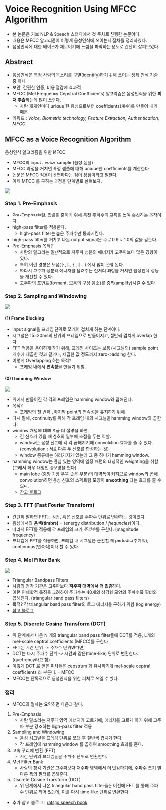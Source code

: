 # Voice Recognition Using MFCC Algorithm

- 본 논문은 카브 NLP & Speech 스터디에서 첫 주차로 진행한 논문이다.
- 내용은 MFCC 알고리즘이 어떻게 음성인식에 쓰이는지 절차를 정리하였다.
- 음성인식에 대한 베이스가 제로이기에 느낌을 파악하는 용도로 간단히 살펴보았다.

## Abstract
- 음성인식은 특정 사람의 목소리를 구별(identify)하기 위해 쓰이는 생체 인식 기술 중 하나
- 보안, 간편한 인증, 비용 절감에 효과적
- MFCC (Mel Frequency Cepstral Coefficients) 알고리즘은 음성인식을 위한 **피처 추출**하는데 많이 쓰인다.
	- 사람 개개인마다 unique 한 음성으로부터 coefficients(계수)를 만들어 내기 때문
- 키워드 : *Voice, Biometric technology, Feature Extraction, Authentication, MFCC*

## MFCC as a Voice Recognition Algorithm
음성인식 알고리즘을 위한  MFCC

- MFCC의 input : voice sample (음성 샘플)
- MFCC 과정을 거치면 특정 샘플에 대해 unique한 coefficients를 계산한다
- 논문은 MFCC 적용이 간편하다는 점이 장점이라고 말한다.
- 이제 MFCC 를 구하는 과정을 단계별로 살펴보자.

![](https://postfiles.pstatic.net/MjAxOTA5MjhfMTE2/MDAxNTY5NjA2NzY2NDE1.OEBQ-Z4ErdCDAj6zhrhY0ka_wwtvamNbKIkJiyn__-wg.BzjZoQkvfr6pjvSXjQUabyGaAeoMdYfS6QNPgQEVpx4g.PNG.sooftware/image.png?type=w773)

### Step 1. Pre-Emphasis
- Pre-Emphasis란, 잡음을 줄이기 위해 특정 주파수의 진폭을 높여 송신하는 조작이다.
- high-pass filter를 적용한다.
	- high-pass filter는 높은 주파수만 통과시킨다.
- high-pass filter를 거치고 나온 output signal은 주로 0.9 ~ 1.0의 값을 갖는다.
- Pre-Emphasis 목적?
	- 사람의 말고리는 일반적으로 저주파 성분의 에너지가 고주파보다 많은 경향이 있다.
	- 특히 이런 경향은 모음(ㅏ,ㅑ,ㅓ,ㅕ...) 에서 많이 관찰 된다.
	- 따라서 고주파 성분의 에너지를 올려주는 전처리 과정을 거치면 음성인식 성능을 개선할 수 있다.
	- 고주파의 포먼트(formant, 모음의 구성 음소)를 증폭(amplify)시킬 수 있다

### Step 2. Sampling and Windowing
![](https://www.researchgate.net/profile/Jason_Filos/publication/267779604/figure/fig3/AS:341695808983045@1458478037309/Frame-blocking-in-a-typical-MFCC-extraction-algorithm.png)

#### (1) Frame Blocking
- Input signal을 프레임 단위로 쪼개어 겹치게 하는 단계이다.
- 시그널은 15~20ms의 단위의 프레임으로 만들어지고, 절반씩 겹치게 overlap 한다.
- FFT 적용을 용이하게 하기 위해, 프레임 사이즈는 보통 (시그널의) sample point 개수에 제곱한 것과 같거나, 제곱한 값 정도까지 zero-padding 한다.
- 이렇게 Overlapping 하는 목적?
	- 프레임 내에서 **연속성**을 만들기 위함.
#### (2) Hamming Window
![](https://i.imgur.com/tHPxKTg.png)
- 위에서 만들어진 각 각의 프레임은 hamming window와 곱해진다.
- 목적?
	- 프레임의 첫 번째 , 마지막 point의 연속성을 유지하기 위해
- 다시 말해, continuity를 위해 각 프레임 내의 시그널을 hamming window와 곱한다.
- window 개념에 대해 조금 더 설명을 하면,
	- 긴 신호가 있을 때 신호의 일부에 초점을 두는 역할.
	- window는 음성 신호에 각 각 곱해지기에 convolution 효과를 줄 수 있다. (convolution :  서로 다른 두 신호를 합성하는 것)
	- window  종류에는 여러가지가 있는데 그 중 하나가 hamming window.
- hamming window는 관심 있는 영역에 일정 패턴의 대칭적인 weighting을 취함  (그래서 좌우 대칭인 종모양을 띈다)
	-  main lobe (중앙 가장 우뚝 솟은 부분)의 대역폭이 커지므로 window와 곱해 convolution하면 음성 신호의 스펙트럼 모양이 **smoothing** 되는 효과를 줄 수 있다.
	- [참고 블로그](https://deepinlife.tistory.com/10)

### Step 3. FFT (Fast Fourier Transform)
- 간단히 말하면 FFT는 시간, 혹은 신호를 주파수 단위로 변환하는 것이었다.
- 음성에서의 **음색(timbre)** = (energy distribution /  *frequncies*)이다.
- 따라서 FFT를 적용해 각 프레임의 크기 *주파수*를 구한다. (magnitude frequency)
- 프레임에 FFT를 적용하면, 프레임 내 시그널은 순환할 때 periodic(주기적), continuous(연속적)이라 할 수 있다.

### Step 4. Mel Filter Bank
![](https://blog.kakaocdn.net/dn/Qrpr1/btqwOA3zq1T/mLbjjVrkRG3QUvnAmYKpX1/img.png)
- Triangular Bandpass Filters
- 사람의 청각 기관은 고주파보다 **저주파 대역에서 더 민감**하다.
- 이런 인체학적 특징을 고려하여 주파수는 40개의 삼각형 모양의 주파수폭 필터와 곱해진다. (triangular band pass filters)
- 목적? 각 triangular band pass filter의 로그 에너지를 구하기 위함 (log energy)
- [참고 블로그](https://ahnjg.tistory.com/47)

### Step 5. Discrete Cosine Transform (DCT)
- 위 단계에서 나온 N 개의 triangular band pass filter들에 DCT를 적용, L개의 mel-scale ceptral coefficients (MFCC)를 구한다
- FFT는 시간 단위 -> 주파수 단위였다면,
- DCT는 다시 주파수 단위 -> 시간과 같은(time-like) 단위로 변환한다. (quefrency라고 함)
- 이렇게 DCT 로 얻은 피처들은 cepstrum 과 유사하기에 mel-scale ceptral coefficients 라 부른다. = MFCC
- MFCC는 단독적으로 음성인식을 위한 피처로 쓰일 수 있다.

### 정리
-  MFCC의 절차는 요약하면 다음과 같다.
1. Pre-Emphasis
	- 사람 말소리는 저주파 영역 에너지가 고르기에, 에너지를 고르게 하기 위해 고주파 부분 강조하는 high-pass filter 적용
  2. Sampling and Windowing
	 - 음성 시그널을 프레임 단위로 쪼갠 후 절반씩 겹치게 한다.
	 - 각 프레임에 hamming window 를 곱하여 smoothing 효과를 준다.
  3. 고속 푸리에 변환 (FFT)
	   - 시간 단위의 프레임들을 주파수 단위로 변환한다.
  4.  Mel Filter Bank
	   - 사람의 청각 기관은 고주파보다 저주파 영역에서 더 민감하기에, 주파수 크기 별 다른 폭의 필터를 곱해준다.
  5. Discrete Cosine Transform (DCT)
	  - 위 단계에서 나온 triangular band pass filter들은 이전에 FFT 를 통해 주파수 단위로 되어 있는데, 이를 다시 time-like 단위로 변환한다.
  

+ 추가 참고 블로그 : [ratsgo speech book](https://ratsgo.github.io/speechbook/docs/fe/mfcc)
